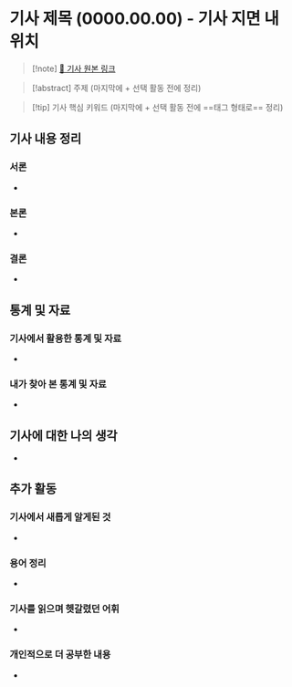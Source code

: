# 기사 제목 (0000.00.00) - 기사 지면 내 위치
> [!note] [🔗 기사 원본 링크]()

> [!abstract] 주제 (마지막에 + 선택 활동 전에 정리)

> [!tip] 기사 핵심 키워드 (마지막에 + 선택 활동 전에 ==태그 형태로== 정리)
## 기사 내용 정리
### 서론
- 
### 본론
- 
### 결론
- 

## 통계 및 자료
### 기사에서 활용한 통계 및 자료
- 
### 내가 찾아 본 통계 및 자료
- 

## 기사에 대한 나의 생각
- 

## 추가 활동
### 기사에서 새롭게 알게된 것
- 
### 용어 정리
- 
### 기사를 읽으며 헷갈렸던 어휘
- 
### 개인적으로 더 공부한 내용
- 
